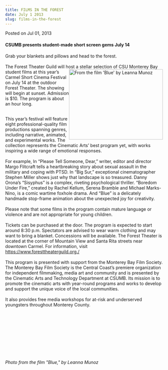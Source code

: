 ```yaml
---
title: FILMS IN THE FOREST
date: July 1 2013
slug: films-in-the-forest
---
```


  



<span class="date">Posted on Jul 01, 2013    </span>
<h4>CSUMB presents student-made short screen gems July 14</h4>
<p>Grab your blankets and pillows and head to the forest.<br>
<br>
The Forest Theater Guild will host a stellar&#xA0;<img alt="From the film &apos;Blue&apos; by Leanna Munoz" src="https://news.csumb.edu/sites/default/files/65/attachments/news/images/blue.jpg" style="float:right; width:300px; height:225px">selection of CSU
Monterey Bay student films at this year&#x2019;s Carmel Short Cinema
Festival on July 14 at the outdoor Forest Theater. The showing will
begin at sunset. Admission is $10. The program is about an hour
long.</img></br></br></p>
<p>This year&#x2019;s festival will feature eight professional-quality
film productions spanning genres, including narrative, animated,
and experimental works. The collection represents the Cinematic
Arts&#x2019; best program yet, with works inspiring a wide range of
emotional responses.<br>
<br>
For example, In &#x201C;Please Tell Someone, Dear,&#x201D; writer, editor and
director Margo Flitcraft tells a heartbreaking story about sexual
assault in the military and coping with PTSD. In &#x201C;Big Sur,&#x201D;
exceptional cinematographer Stephen Miller shows just why that
landscape is so treasured. Danny Orona&#x2019;s &#x201C;Sisyphus&#x201D; is a complex,
riveting psychological thriller. &#x201C;Boredom Under Fire,&#x201D; created by
Rachel Kellum, Serena Bramble and Michael Marks-Nino, is a comic
wartime foxhole drama. And &#x201C;Blue&#x201D; is a delicately handmade
stop-frame animation about the unexpected joy for creativity.<br>
<br>
Please note that some films in the program contain mature language
or violence and are not appropriate for young children.<br>
<br>
Tickets can be purchased at the door. The program is expected to
start around 8:30 p.m. Spectators are advised to wear warm clothing
and may want to bring a blanket. Concessions will be available. The
Forest Theater is located at the corner of Mountain View and Santa
Rita streets near downtown Carmel. For information, visit <a href="https://www.foresttheaterguild.org./" title="https://www.foresttheaterguild.org./">https://www.foresttheaterguild.org./</a><br>

<br>
This program is presented with support from the Monterey Bay Film
Society. The Monterey Bay Film Society is the Central Coast&#x2019;s
premiere organization for independent filmmaking, media art and
community and is presented by the Cinematic Arts and Technology
Department at CSUMB. Its mission is to promote the cinematic arts
with year-round programs and works to develop and support the
unique voice of the local communities.<br>
<br>
It also provides free media workshops for at-risk and underserved
youngsters throughout Monterey County.</br></br></br></br></br></br></br></br></br></br></p>
<p class="small"><em>Photo from the film &quot;Blue,&quot; by Leanna
Munoz</em></p>





```
